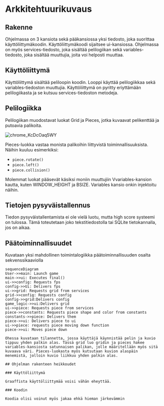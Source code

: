 # Arkkitehtuurikuvaus

## Rakenne
Ohjelmassa on 3 kansiota sekä pääkansiossa yksi tiedosto, joka suorittaa käyttöliittymäkoodin. Käyttöliittymäkoodi sijaitsee ui-kansiossa. Ohjelmassa on myös services-tiedosto, joka sisältää pelilogiikan sekä variables-tiedosto, joka sisältää muuttujia, joita voi helposti muuttaa.

## Käyttöliittymä

Käyttöliittymä sisältää peliloopin koodin. Looppi käyttää pelilogiikkaa sekä variables-tiedoston muuttujia. Käyttöliittymä on pyritty eriyttämään pelilogiikasta ja se kutsuu services-tiedoston metodeja.

## Pelilogiikka
Pelilogiikan muodostavat luokat Grid ja Pieces, jotka kuvaavat pelikenttää ja putoavia palikoita.

![chrome_KcDcOaq5WY](https://user-images.githubusercontent.com/76455740/235766232-512902b5-a757-4343-9549-a5d8752f0e4f.png)

Pieces-luokka vastaa monista palikoihin liittyvistä toiminnallisuuksista. Näihin kuuluu esimerkiksi:

- `piece.rotate()`
- `piece.left()`
- `piece.collision()`

Molemmat luokat pääsevät käsiksi moniin muuttujiin Vvariables-kansion kautta, kuten WINDOW_HEIGHT ja BSIZE. Variables kansio onkin injektoitu näihin.

## Tietojen pysyväistallennus

Tiedon pysyväistallentamista ei ole vielä luotu, mutta high score systeemi on tulossa. Tämä toteutetaan joko tekstitiedostolla tai SQLite tietokannalla, jos on aikaa. 

## Päätoiminnallisuudet

Kuvataan yksi mahdollinen toimintalogiikka päätoiminnallisuuden osalta sekvenssikaaviolla

```mermaid
sequenceDiagram
User->>main: Launch game
main->>ui: Executes final()
ui->>config: Requests fps
config->>Ui: Delivers fps
ui->>grid: Requests grid from services
grid->>config: Requests config
config->>grid:Delivers config
game_logic->>ui:Delivers grid
ui->>piece: Requests piece from services
piece->>constants: Requests piece shape and color from constants
constants->>piece: Delivers them
piece->>ui: Delivers piece to ui
ui->>piece: requests piece moving down function
piece->>ui: Moves piece down

Ohessa kuvataan tilannetta, jossa käyttäjä käynnistää pelin ja kuvio tippuu yhden palkin alas. Tässä grid luo gridin ja pieces hakee variables-kansiosta satunnaisen palikan, jolle määritellään myös sitä kuvaava väri. Pieces-luokasta myös kutsutaan kuvion alaspäin menemistä, jolloin kuvio liikkuu yhden palkin alas.

## Ohjelman rakenteen heikkoudet

### Käyttöliittymä

Graaffista käyttöliittymää voisi vähän eheyttää.

### Koodin

Koodia olisi voinut myös jakaa ehkä hieman järkevämmin
